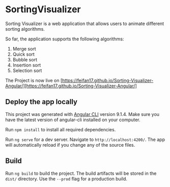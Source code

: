 # SortingVisualizer

Sorting Visualizer is a web application that allows users to animate different sorting
algorithms.

So far, the application supports the following algorithms:

1. Merge sort
2. Quick sort
3. Bubble sort
4. Insertion sort
5. Selection sort

The Project is now live on [https://feifan17.github.io/Sorting-Visualizer-Angular/][https://feifan17.github.io/Sorting-Visualizer-Angular/]

## Deploy the app locally

This project was generated with [Angular CLI](https://github.com/angular/angular-cli) version 9.1.4. Make sure you have the latest version of angular-cli installed on your
computer.

Run `npm install` to install all required dependencies.

Run `ng serve` for a dev server. Navigate to `http://localhost:4200/`. The app will automatically reload if you change any of the source files.

## Build

Run `ng build` to build the project. The build artifacts will be stored in the `dist/` directory. Use the `--prod` flag for a production build.

